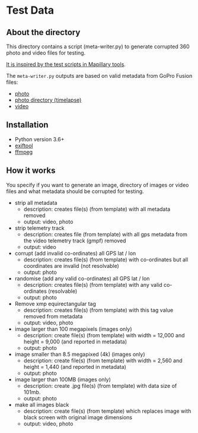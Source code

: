 # Test Data

## About the directory

This directory contains a script (meta-writer.py) to generate corrupted 360 photo and video files for testing.

[It is inspired by the test scripts in Mapillary tools](https://github.com/mapillary/mapillary_tools/tree/master/mapillary_tools/test).

The `meta-writer.py` outputs are based on valid metadata from GoPro Fusion files:

* [photo](/gopro/files/MULTISHOT_0611_000000.jpg)
* [photo directory (timelapse)](/0-tests/files/timelapse/)
* [video](/gopro/files/VIDEO_7152.txt)

## Installation

* Python version 3.6+
* [exiftool](https://exiftool.org/)
* [ffmpeg](https://www.ffmpeg.org/)

## How it works

You specify if you want to generate an image, directory of images or video files and what metadata should be corrupted for testing.

* strip all metadata
	- description: creates file(s) (from template) with all metadata removed
	- output: video, photo
* strip telemetry track
	- description: creates file (from template) with all gps metadata from the video telemetry track (gmpf) removed
	- output: video
* corrupt (add invalid co-ordinates) all GPS lat / lon
	- description: creates file(s) (from template) with co-ordinates but all coordinates are invalid (not resolvable)
	- output: photo
* randomise (add any valid co-ordinates) all GPS lat / lon
	- description: creates file(s) (from template) with any valid co-ordinates (resolvable)
	- output: photo
* Remove xmp equirectangular tag
	- description: creates file(s) (from template) with this tag value removed from metadata
	- output: video, photo
* image larger than 100 megapixels (images only)
	- description: create file(s) (from template) with width = 12,000 and height = 9,000 (and reported in metadata)
	- output: photo
* image smaller than 8.5 megapixed (4k) (images only)
	- description: create file(s) (from template) with width = 2,560 and height = 1,440 (and reported in metadata)
	- output: photo
* image larger than 100MB (images only)
	- description: create .jpg file(s) (from template) with data size of 101mb.
	- output: photo
* make all images black
	- description: create file(s) (from template) which replaces image with black screen with original image dimensions
	- output: video, photo